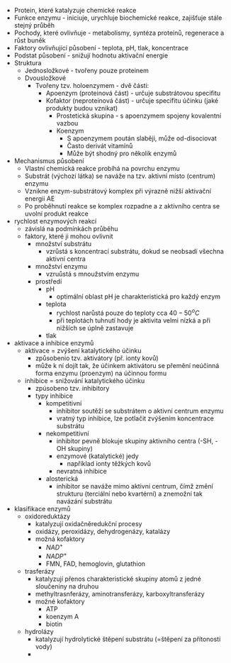 - Protein, které katalyzuje chemické reakce 
- Funkce enzymu - iniciuje, urychluje biochemické reakce, zajišťuje stále stejný průběh 
- Pochody, které ovlivňuje - metabolismy, syntéza proteinů, regenerace a růst buněk 
- Faktory ovlivňující působení - teplota, pH, tlak, koncentrace 
- Podstat působení - snižují hodnotu aktivační energie 
- Struktura
    - Jednosložkové - tvořeny pouze proteinem 
    - Dvousložkové 
        - Tvořeny tzv. holoenzymem - dvě části: 
            - Apoenzym (proteinová část) - určuje substrátovou specifitu 
            - Kofaktor (neproteinová část) - určuje specifitu účinku (jaké produkty budou vznikat) 
                - Prostetická skupina - s apoenzymem spojeny kovalentní vazbou 
                - Koenzym 
                    - S apoenzymem poután slaběji, může od-disociovat 
                    - Často derivát vitamínů 
                    - Může být shodný pro několik enzymů 
- Mechanismus působení
    - Vlastní chemická reakce probíhá na povrchu enzymu 
    - Substrát (výchozí látka) se naváže na tzv. aktivní místo (centrum) enzymu 
    - Vznikne enzym-substrátový komplex při výrazně nižší aktivační energii AE 
    - Po proběhnutí reakce se komplex rozpadne a z aktivního centra se uvolní produkt reakce
- rychlost enzymových reakcí
	- závislá na podmínkách průběhu
	- faktory, které ji mohou ovlivnit
		- množství substrátu
			- vzrůstá s koncentrací substrátu, dokud se neobsadí všechna aktivní centra
		- množství enzymu
			- vzruůstá s mnoužstvím enzymu
		- prostředí
			- pH
				- optimální oblast pH je charakteristická pro každý enzym
			- teplota
				- rychlost narůstá pouze do teploty cca $40-50^{o}C$
				- při teplotách tuhnutí hody je aktivita velmi nízká a při nižších se úplně zastavuje
			- tlak
- aktivace a inhibice enzymů
	- aktivace = zvýšení katalytického účinku
		- způsobenio tzv. aktivátory (př. ionty kovů)
		- může k ní dojít tak, že účinkem aktivátoru se přemění neúčinná forma enzymu (proenzym) na účinnou formu
	- inhibice = snižování katalytického účinku
		- zpúsobeno tzv. inhibitory
		- typy inhibice
			- kompetitivní
				- inhibitor soutěží se substrátem o aktivní centrum enzymu
				- vratný typ inhibice, lze potlačit zvýšením koncentrace substrátu
			- nekompetitivní
				- inhibitor pevně blokuje skupiny aktivního centra (-SH, -OH skupiny)
				- enzymové (katalytické) jedy
					- například ionty těžkých kovů
				- nevratná inhibice
			- alosterická
				- inhibitor se naváže mimo aktivní centrum, čímž změní strukturu (terciální nebo kvartérní) a znemožní tak navázání substrátu
- klasifikace enzymů
	- oxidoreduktázy
		- katalyzují oxidačněredukční procesy
		- oxidázy, peroxidázy, dehydrogenázy, katalázy
		- možná kofaktory
			- $NAD^+$
			- $NADP^+$
			- FMN, FAD, hemoglovin, glutathion
	- trasferázy
		- katalyzují přenos charakteristické skupiny atomů z jedné sloučeniny na druhou
		- methyltrasnferázy, aminotransferázy, karboxyltransferázy
		- možné kofaktory
			- ATP
			- koenzym A
			- biotin
	- hydrolázy
		- katalyzují hydrolytické štěpení substrátu (=štěpení za přítonosti vody)
		- 